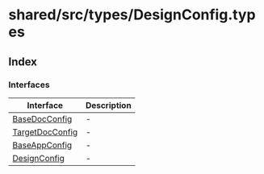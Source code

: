 # shared/src/types/DesignConfig.types

## Index

### Interfaces

| Interface | Description |
| ------ | ------ |
| [BaseDocConfig](interfaces/BaseDocConfig.md) | - |
| [TargetDocConfig](interfaces/TargetDocConfig.md) | - |
| [BaseAppConfig](interfaces/BaseAppConfig.md) | - |
| [DesignConfig](interfaces/DesignConfig.md) | - |
